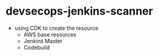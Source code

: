 # devsecops-jenkins-scanner

- using CDK to create the resource
    - AWS base resources
    - Jenkins Master
    - Codebuild